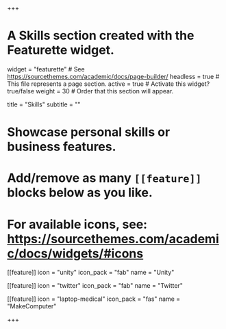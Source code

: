 +++
# A Skills section created with the Featurette widget.
widget = "featurette"  # See https://sourcethemes.com/academic/docs/page-builder/
headless = true  # This file represents a page section.
active = true  # Activate this widget? true/false
weight = 30  # Order that this section will appear.

title = "Skills"
subtitle = ""

# Showcase personal skills or business features.
# 
# Add/remove as many `[[feature]]` blocks below as you like.
# 
# For available icons, see: https://sourcethemes.com/academic/docs/widgets/#icons

[[feature]]
  icon = "unity"
  icon_pack = "fab"
  name = "Unity"
  
[[feature]]
  icon = "twitter"
  icon_pack = "fab"
  name = "Twitter"
  
[[feature]]
  icon = "laptop-medical"
  icon_pack = "fas"
  name = "MakeComputer"

+++
